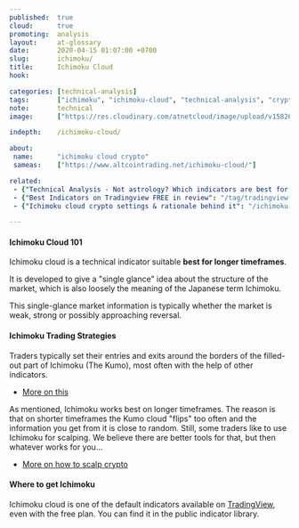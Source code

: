 ```yaml
---
published:  true
cloud:      true
promoting:  analysis
layout:     at-glossary
date:       2020-04-15 01:07:00 +0700
slug:       ichimoku/
title:      Ichimoku Cloud
hook:       

categories: [technical-analysis]
tags:       ["ichimoku", "ichimoku-cloud", "technical-analysis", "crypto-exchange", "crypto-market"]
note:       technical
image:      ["https://res.cloudinary.com/atnetcloud/image/upload/v1582606127/atnet/blog_ichimoku-crypto/bitfinex_ichimoku_leg_cgphhq.jpg"]

indepth:    /ichimoku-cloud/

about:
 name:      "ichimoku cloud crypto"
 sameas:    ["https://www.altcointrading.net/ichimoku-cloud/"]

related:
 - {"Technical Analysis - Not astrology? Which indicators are best for crypto trading": "/technical-analysis/"}
 - {"Best Indicators on Tradingview FREE in review": "/tag/tradingview-script-review/"}
 - {"Ichimoku cloud crypto settings & rationale behind it": "/ichimoku-cloud/"}

---
```


#### Ichimoku Cloud 101

Ichimoku cloud is a technical indicator suitable **best for longer timeframes**.

It is developed to give a "single glance" idea about the structure of the market, which is also loosely the meaning of the Japanese term Ichimoku.

This single-glance market information is typically whether the market is weak, strong or possibly approaching reversal.

#### Ichimoku Trading Strategies

Traders typically set their entries and exits around the borders of the filled-out part of Ichimoku (The Kumo), most often with the help of other indicators.

* [More on this](/ichimoku-cloud/)

As mentioned, Ichimoku works best on longer timeframes. The reason is that on shorter timeframes the Kumo cloud "flips" too often and the information you get from it is close to random. Still, some traders like to use Ichimoku for scalping. We believe there are better tools for that, but then whatever works for you...

* [More on how to scalp crypto](/strategy/scalping/)

#### Where to get Ichimoku

Ichimoku cloud is one of the default indicators available on [TradingView](http://bit.ly/atnet-tv), even with the free plan. You can find it in the public indicator library.

